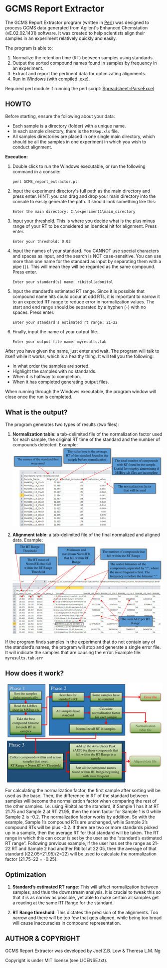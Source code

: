# GCMS Report Extractor #

The GCMS Report Extractor program (written in [Perl](https://www.perl.org/)) was designed to process GCMS data generated from Agilent's Enhanced Chemstation (vE.02.02.1431) software. It was created to help scientists align their samples in an experiment relatively quickly and easily.

The program is able to:

1. Normalize the retention time (RT) between samples using standards.
2. Output the sorted compound names found in samples by frequency in an experiment.
3. Extract and report the pertinent data for optimizating alignments.
4. Run in Windows (with compiled .exe).

Required perl module if running the perl script: [Spreadsheet::ParseExcel](http://search.cpan.org/~dougw/Spreadsheet-ParseExcel-0.65/lib/Spreadsheet/ParseExcel.pm)



## HOWTO ##
Before starting, ensure the following about your data:

* Each sample is a directory (folder) with a unique name.
* In each sample directory, there is the `MSRep.xls` file.
* All samples directories are placed in one single main directory, which should be all the samples in one experiment in which you wish to conduct alignment.


**Execution:**

1. Double click to run the Windows executable, or run the following command in a console:

	`perl GCMS_report_extractor.pl`

2. Input the experiment directory's full path as the main directory and press enter. HINT: you can drag and drop your main directory into the console to easily generate the path. It should look something like this:

	`Enter the main directory: C:\experiment1\main_directory`

3. Input your threshold. This is where you decide what is the plus minus range of your RT to be considered an identical hit for alignment. Press enter.

	`Enter your threshold: 0.03`

4. Input the names of your standard. You CANNOT use special characters and spaces as input, and the search is NOT case-sensitive. You can use more than one name for the standard as input by separating them with a pipe (`|`). This will mean they will be regarded as the same compound. Press enter.

	`Enter your standard(s) name: ribitol|adonitol`

5. Input the standard’s estimated RT range. Since it is possible that compound name hits could occur at odd RTs, it is important to narrow it to an expected RT range to reduce error in normalization values. The start and end range should be separated by a hyphen (`-`) with no spaces. Press enter.

	`Enter your standard's estimated rt range: 21-22`
	
6. Finally, input the name of your output file.

	`Enter your output file name: myresults.tab`

After you have given the name, just enter and wait.
The program will talk to itself while it works, which is a healthy thing. It will tell you the following:

* In what order the samples are sorted.
* Highlight the samples with no standards.
* When it is halfway to completion.
* When it has completed generating output files.

When running through the Windows executable, the program window will close once the run is completed.


## What is the output? ##
The program generates two types of results (two files):

1. **Normalization table**: a tab-delimited file of the normalization factor used for each sample, the original RT time of the standard and the number of compounds detected. Example:
![myresults.tab.norm.table](doc/output1.png "myresults.tab.norm.table")

2. **Alignment table**: a tab-delimited file of the final normalized and aligned data. Example:
![myresults.tab](doc/output2.png "myresults.tab")


If the program finds samples in the experiment that do not contain any of the standard’s names, the program will stop and generate a single error file. It will indicate the samples that are causing the error.
	Example file: `myresults.tab.err`


## How does it work? ##
![algorithm](doc/algo.png "GCMS Report Extractor algorithm")

For calculating the normalization factor, the first sample after sorting will be used as the base. Then, the difference in RT of the standard between samples will become the normalization factor when comparing the rest of the other samples. I.e. using Ribitol as the standard, if Sample 1 has it at RT 21.75 and Sample 2 at RT 21.95, then the norm factor for Sample 1 is 0 while Sample 2 is -0.2.
The normalization factor works by addition. So with the example, Sample 1’s compound RTs are unchanged, while Sample 2’s compound RTs will be plus -0.2.
If there are two or more standards picked up in a sample, then the average RT for that standard will be taken. The RT range in which this can occur is set by the user as the “standard’s estimated RT range”. Following previous example, if the user has set the range as 21-22 RT and Sample 2 had another Ribitol at 22.05,  then the average of that standard ((22.05+21.95)/2=22) will be used to calculate the normalization factor (21.75–22 = -0.25).



## Optimization ##
1. **Standard’s estimated RT range**: This will affect normalization between samples, and thus the downstream analysis. It is crucial to tweak this so that it is as narrow as possible, yet able to make certain all samples get a reading at the same RT Range for the standard. 
 
2. **RT Range threshold**: This dictates the precision of the alignments. Too narrow and there will be too few that gets aligned, while being too broad will cause inaccuracies in compound representation. 




## AUTHOR & COPYRIGHT ##
GCMS Report Extractor was developed by Joel Z.B. Low & Theresa L.M. Ng

Copyright is under MIT license (see LICENSE.txt).

